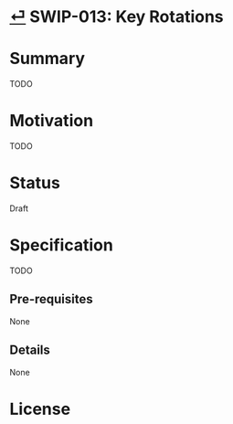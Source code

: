 # [⏎](./readme.md) SWIP-013: Key Rotations

# Summary

TODO

# Motivation

TODO

# Status
Draft

# Specification

TODO

## Pre-requisites
None
## Details
None
# License
